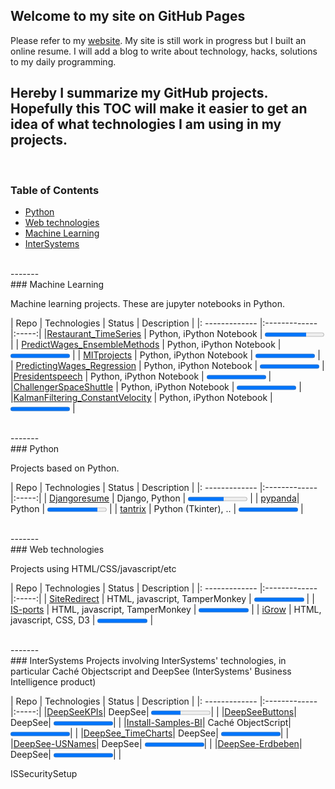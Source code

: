 <style>
.markdown-body table {
    display: block;
    width: 100%;
    overflow: auto;
}
td:nth-child(1) {  
  width:250px;
}
td:nth-child(2) {  
  width:250px;
}
td:nth-child(3) {  
  width:100px;
}
</style>


## Welcome to my site on GitHub Pages

Please refer to my [website](https://aless80.pythonanywhere.com/). My site is still work in progress but I built an online resume. I will add a blog to write about technology, hacks, solutions to my daily programming. 

Hereby I summarize my GitHub projects. Hopefully this TOC will make it easier to get an idea of what technologies I am using in my projects. 
<br>
----
<br>

### Table of Contents
* [Python](#Python)
* [Web technologies](#web-technologies)
* [Machine Learning](#machine-learning)  
* [InterSystems](#intersystems)

<br>
-------
<br>
### Machine Learning

Machine learning projects. These are jupyter notebooks in Python. 

| Repo           | Technologies     | Status | Description |
|: ------------- |:-------------|:-----:|
|[Restaurant_TimeSeries](https://github.com/aless80/Restaurant_TimeSeries) | Python, iPython Notebook | <progress value="70" max="100" style="width:95px"></progress>  |
| [PredictWages_EnsembleMethods](https://github.com/aless80/PredictWages_EnsembleMethods) | Python, iPython Notebook | <progress value="100" max="100" style="width:95px"></progress> |
| [MITprojects](https://github.com/aless80/MITprojects) | Python, iPython Notebook | <progress value="100" max="100" style="width:95px"></progress>  |
| [PredictingWages_Regression](https://github.com/aless80/PredictingWages_Regression) | Python, iPython Notebook | <progress value="100" max="100" style="width:95px"></progress>  |
|[Presidentspeech](https://github.com/aless80/Presidentspeech) | Python, iPython Notebook | <progress value="100" max="100" style="width:95px"></progress>  |
|[ChallengerSpaceShuttle](https://github.com/aless80/ChallengerSpaceShuttle) | Python, iPython Notebook | <progress value="100" max="100" style="width:95px"></progress>  |
|[KalmanFiltering_ConstantVelocity](https://github.com/aless80/KalmanFiltering_ConstantVelocity) | Python, iPython Notebook | <progress value="100" max="100" style="width:95px"></progress>  |

<br>
-------
<br>
### Python


Projects based on Python. 

| Repo           | Technologies     | Status | Description |
|: ------------- |:-------------|:-----:|
| [Djangoresume](https://github.com/aless80/Djangoresume) | Django, Python | <progress value="60" max="100" style="width:95px"></progress>  |
| [pypanda](https://github.com/aless80/pypanda)| Python      | <progress value="85" max="100" style="width:95px"></progress>  |
| [tantrix](https://github.com/aless80/tantrix) | Python (Tkinter), .. | <progress value="100" max="100" style="width:95px"></progress>  |

<br>
-------
<br>
### Web technologies

Projects using HTML/CSS/javascript/etc

| Repo           | Technologies     | Status | Description |
|: ------------- |:-------------|:-----:|
| [SiteRedirect](https://github.com/aless80/SiteRedirect) | HTML, javascript, TamperMonkey | <progress value="100" max="100" style="width:80px"></progress>  |
| [IS-ports](https://github.com/aless80/IS-ports) | HTML, javascript, TamperMonkey | <progress value="100" max="100" style="width:80px"></progress>  |
| [iGrow](https://github.com/aless80/iGrow) | HTML, javascript, CSS, D3 | <progress value="100" max="100" style="width:80px"></progress>  |

<br>
-------
<br>
### InterSystems
Projects involving InterSystems' technologies, in particular Caché Objectscript and DeepSee (InterSystems' Business Intelligence product)

| Repo           | Technologies     | Status | Description |
|: ------------- |:-------------|:-----:|
|[DeepSeeKPIs](https://github.com/aless80/DeepSeeKPIs)| DeepSee| <progress value="50" max="100" style="width:95px"></progress>| |
|[DeepSeeButtons](https://github.com/aless80/DeepSeeButtons)| DeepSee| <progress value="100" max="100" style="width:95px"></progress>| |
|[Install-Samples-BI](https://github.com/aless80/Install-Samples-BI)| Caché ObjectScript| <progress value="100" max="100" style="width:95px"></progress>| |
|[DeepSee_TimeCharts](https://github.com/aless80/DeepSee_TimeCharts)| DeepSee| <progress value="100" max="100" style="width:95px"></progress>| |
|[DeepSee-USNames](https://github.com/aless80/DeepSee-USNames)| DeepSee| <progress value="100" max="100" style="width:95px"></progress>| |
|[DeepSee-Erdbeben](https://github.com/aless80/DeepSee-Erdbeben)| DeepSee| <progress value="100" max="100" style="width:95px"></progress>| |

ISSecuritySetup

<!--
<img src="icons/checkmark.svg" width="25px">
<i class="fa fa-gear fa-spin fa-2x" style="color: firebrick"></i> Configuration

![Complete](icons/checkmark.svg =20)
![Complete](icons/checkmark.svg =25)
![Complete](icons/checkmark.svg =30)
<!-- http://jmcglone.com/guides/github-pages/ 

This works:
<img src="icons/workinprogress.svg" width="25px" title="Work in progress">
<img src="icons/checkmark.svg" width="25px" title="Complete">  
-->